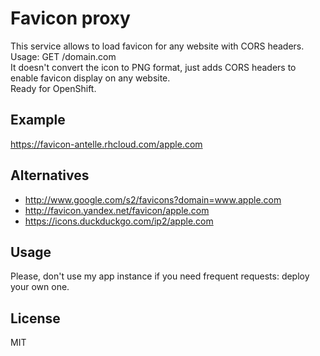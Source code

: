 # Favicon proxy

This service allows to load favicon for any website with CORS headers.
Usage: GET /domain.com  
It doesn't convert the icon to PNG format, just adds CORS headers to enable favicon display on any website.  
Ready for OpenShift.

## Example

https://favicon-antelle.rhcloud.com/apple.com

## Alternatives

- http://www.google.com/s2/favicons?domain=www.apple.com
- http://favicon.yandex.net/favicon/apple.com
- https://icons.duckduckgo.com/ip2/apple.com

## Usage

Please, don't use my app instance if you need frequent requests: deploy your own one.

## License

MIT
